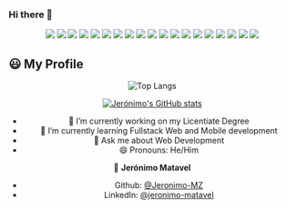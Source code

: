 ### Hi there 👋
<p align="center">
  <img src="https://img.shields.io/badge/Windows-f1f3f5?logo=windows&logoColor=blue" />
  <img src="https://img.shields.io/badge/Linux_Mint-f1f3f5?logo=linux-mint&logoColor=green" />
  <img src="https://img.shields.io/badge/Ubuntu-E95420?logo=ubuntu&logoColor=white" />
  <img src="https://img.shields.io/badge/TypeScript-f1f3f5?logo=typescript&logoColor=blue" />
  <img src="https://img.shields.io/badge/Python-3776AB?logo=python&logoColor=white" />
  <img src="https://img.shields.io/badge/Node.js-43853D?logo=node.js&logoColor=white" />
  <img src="https://img.shields.io/badge/Java-ED8B00?logo=java&logoColor=white" />
  <img src="https://img.shields.io/badge/Heroku-430098?logo=heroku&logoColor=white" />
  <img src="https://img.shields.io/badge/JavaScript-f1f3f5?logo=javascript&logoColor=yellow" />
  <img src="https://img.shields.io/badge/HTML5-f1f3f5?logo=html5&logoColor=red" />
  <img src="https://img.shields.io/badge/CSS3-f1f3f5?logo=css3&logoColor=blue" />
  <img src="https://img.shields.io/badge/Express.js-f1f3f5?logo=express&logoColor=black" />
  <img src="https://img.shields.io/badge/Jest-f1f3f5?logo=jest&logoColor=red" />
  <img src="https://img.shields.io/badge/TypeORM-f1f3f5?logo=databricks&logoColor=orange" />
  <img src="https://img.shields.io/badge/React-f1f3f5?logo=react&logoColor=61DAFB" />
  <img src="https://img.shields.io/badge/React_Native-20232A?logo=react&logoColor=61DAFB" />
  <img src="https://img.shields.io/badge/PostgreSQL-f1f3f5?logo=postgresql&logoColor=blue" />
  <img src="https://img.shields.io/badge/MongoDB-f1f3f5?logo=mongodb&logoColor=green" />
  <img src="https://img.shields.io/badge/More...-f1f3f5" />
</p>

## 😃 My Profile


<center>

![Top Langs](https://github-readme-stats.vercel.app/api/top-langs/?username=jeronimo-mz&layout=compact&theme=radical)

[![Jerónimo's GitHub stats](https://github-readme-stats.vercel.app/api?username=jeronimo-mz&count_private=true&show_icons=true&theme=radical&hide=issues,contribs)](https://github.com/anuraghazra/github-readme-stats)


- 🔭 I’m currently working on my Licentiate Degree
- 🌱 I’m currently learning Fullstack Web and Mobile development
- 💬 Ask me about Web Development
- 😄 Pronouns: He/Him

 👤 **Jerónimo Matavel**

-   Github: [@Jeronimo-MZ](https://github.com/Jeronimo-MZ)
-   LinkedIn: [@jeronimo-matavel](https://linkedin.com/in/jeronimo-matavel)
